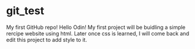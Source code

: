 # git_test
My first GitHub repo!
Hello Odin!
My first project will be buidling a simple rercipe website using html. Later once css is learned, I will come back and edit this project to add style to it.